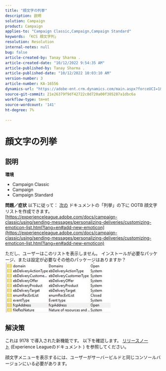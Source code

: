 ```yaml
---
title: "顔文字の列挙"
description: 説明
solution: Campaign
product: Campaign
applies-to: "Campaign Classic,Campaign,Campaign Standard"
keywords: 「KCS 顔文字列」
resolution: Resolution
internal-notes: null
bug: false
article-created-by: Tanay Sharma .
article-created-date: "10/12/2022 9:54:35 AM"
article-published-by: Tanay Sharma .
article-published-date: "10/12/2022 10:03:10 AM"
version-number: 3
article-number: KA-16556
dynamics-url: "https://adobe-ent.crm.dynamics.com/main.aspx?forceUCI=1&pagetype=entityrecord&etn=knowledgearticle&id=8a5b6bdc-134a-ed11-bba2-0022480868ff"
source-git-commit: 21e26379f9df42722c8d720a00f305287a1dbc6a
workflow-type: tm+mt
source-wordcount: '141'
ht-degree: 7%

---
```


# 顔文字の列挙

## 説明

<b>環境</b>
- Campaign Classic
- Campaign
- Campaign Standard



<b>問題／症状</b>
以下に従って： [次の](https://experienceleague.adobe.com/docs/campaign-classic/using/sending-messages/personalizing-deliveries/customizing-emoticon-list.html?lang=en#add-new-emoticon) ドキュメントの「列挙」の下に OOTB 顔文字リストを作成できます。
[https://experienceleague.adobe.com/docs/campaign-classic/using/sending-messages/personalizing-deliveries/customizing-emoticon-list.html?lang=en#add-new-emoticon](https://experienceleague.adobe.com/docs/campaign-classic/using/sending-messages/personalizing-deliveries/customizing-emoticon-list.html?lang=en#add-new-emoticon)

ただし、ユーザーはこのリストを表示しません。 インストールが必要なパッケージ、または設定が必要なその他のパッケージはありますか？
![](assets/___7707b2fe-144a-ed11-bba2-0022480868ff___.jpeg)


## 解決策


これは 9178 で導入された新機能です。 以下を確認します。 [リリースノート](https://experienceleague.adobe.com/docs/campaign-classic/using/release-notes/previous-releases/release--20-2.html?lang=en#release-20-2-1-build-9178) (Experience Leagueのドキュメント ) を参照してください。

顔文字メニューを表示するには、ユーザーがサーバービルドと同じコンソールバージョンにいる必要があります。
